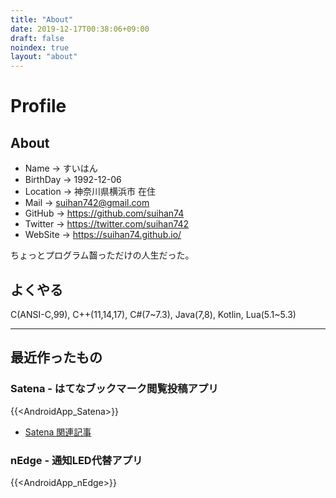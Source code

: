 ```yaml
---
title: "About"
date: 2019-12-17T00:38:06+09:00
draft: false
noindex: true
layout: "about"
---
```


# Profile

## About

- Name -> すいはん
- BirthDay -> 1992-12-06
- Location -> 神奈川県横浜市 在住
- Mail -> suihan742@gmail.com
- GitHub -> https://github.com/suihan74
- Twitter -> https://twitter.com/suihan742
- WebSite -> https://suihan74.github.io/

ちょっとプログラム齧っただけの人生だった。

## よくやる

C(ANSI-C,99), C++(11,14,17), C#(7~7.3), Java(7,8), Kotlin, Lua(5.1~5.3)

---

## 最近作ったもの

### Satena - はてなブックマーク閲覧投稿アプリ

{{<AndroidApp_Satena>}}

- [Satena 関連記事](/tags/satena/)

### nEdge - 通知LED代替アプリ

{{<AndroidApp_nEdge>}}

<!--

## 資格

- 基本情報技術者試験 合格 (2015秋期)

## 触れたことある言語

- C (ANSI-C, C99)
- C++ (C++03, C++11, C++14)
- C# (7.0 ~ 7.3)
- Java (7, 8)
- Kotlin (1.3)
- Lua (5.1, 5.2, 5.3)
- HTML, CSS, JavaScript

## アプリ開発

### はてなブックマーク閲覧/投稿アプリ (2019-)

- `Android`, `Kotlin`
- Playストア -> https://play.google.com/store/apps/details?id=com.suihan74.satena
- Github: https://github.com/suihan74/Satena

### Twitter/Mastodonクライアント (2017-2018)

- `UWP`, `C#7`
- [ブログ記事](/posts/2019/06_10_00_suihan_twit_2/)  
    (TwitterのAPI仕様変更により更新を停止)

## ほか趣味・学習

### Hugoによる静的サイト作成 (2019-2020)

- `Hugo`, `GitHub Pages`, `HTML`
- https://suihan74.github.io/

### カメラとOCRを用いたテキスト入力マッシュルームアプリ (2019-)

- `Android`, `Kotlin`, `ML Kit for Firebase`
- Github: https://github.com/suihan74/PhoPyPe

### Windows用はてなブックマーク閲覧/投稿アプリ作成 (2018)

- `C#7`, `UWP`
- 後にAndroidアプリ作成に方針変更のため外部に非公開

### コンパイラ・スクリプト言語実行用ランタイムの実装に関する学習 (2017)

- `C++14`
- 字句解析，構文解析，レジスタマシン，ガベージコレクション，async/awaitの実装など
- LuaVMの解析, GBエミュレータの実装など

### ProjectEuler (2016)

- `C++11`
- プログラムを書いて解く数学問題集への解答
- Github: https://github.com/suihan74/ProjectEuler

### 直近の株価推移から次が上昇か下降かを推定する強化学習プログラムの作成 (2016)

- `C++11`
- XCS

### C言語を学習済みの学生を対象にしたC++11入門用スライドの作成 (2016)

- https://www.slideshare.net/secret/58IcHdcin05FsU

### Raspberry Piを使用したブログサーバーの運用(-2019)

- `nginx`, `WordPress`, `MySQL`, `PHP`

### 多目的進化アルゴリズムの実験プログラム作成 (2015-2016)

- `C++11`
- MOEA/D

## 大学時代の経歴

- 電気通信大学 情報理工学部 総合情報学科 学士
- 2012/04 入学
- 2016/03 卒業
- 卒業研究: 進化アルゴリズムを用いた多数目的最適化の性能向上のための手法の検討
-->
